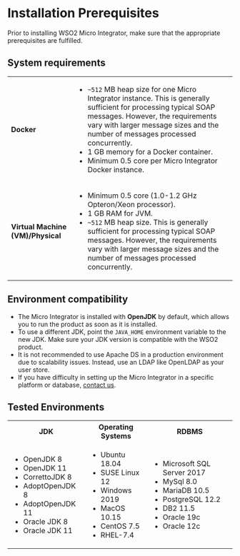 # Installation Prerequisites

Prior to installing WSO2 Micro Integrator, make sure that the appropriate prerequisites are fulfilled.

## System requirements

<table>
  <tr>
    <td>
      <b>Docker</b>
    </td>
    <td>
      <ul>
        <li>
          <code>~512</code> MB heap size for one Micro Integrator instance. This is generally sufficient for processing typical SOAP messages. However, the requirements vary with larger message sizes and the number of messages processed concurrently.
        </li>
        <li>
          1 GB memory for a Docker container.
        </li>
        <li>
          Minimum 0.5 core per Micro Integrator Docker instance.
        </li>
      </ul>
    </td>
  </tr>
  <tr>
    <td>
      <b>Virtual Machine (VM)/Physical</b>
    </td>
    <td>
      <ul>
        <li>
          Minimum 0.5 core (1.0-1.2 GHz Opteron/Xeon processor).
        </li>
        <li>
          1 GB RAM for JVM.
        </li>
        <li>
          <code>~512</code> MB heap size. This is generally sufficient for processing typical SOAP messages. However, the requirements vary with larger message sizes and the number of messages processed concurrently.
        </li>
      </ul>
    </td>
  </tr>
</table>

## Environment compatibility

- The Micro Integrator is installed with **OpenJDK** by default, which allows you to run the product as soon as it is installed.
- To use a different JDK, point the `JAVA_HOME` environment variable to the new JDK. Make sure your JDK version is compatible with the WSO2 product.
- It is not recommended to use Apache DS in a production environment due to scalability issues. Instead, use an LDAP like OpenLDAP as your user store. 
- If you have difficulty in setting up the Micro Integrator in a specific platform or database, [contact us](https://wso2.com/contact/).

## Tested Environments

<table>
    <tr>
        <th>JDK</th>
        <th>Operating Systems</th>
        <th>RDBMS</th>
    </tr>
    <tr>
        <td>
            <ul>
                <li>
                OpenJDK 8
                </li>
                <li>
                OpenJDK 11
                </li>
                <li>
                CorrettoJDK 8
                </li>
                <li>
                AdoptOpenJDK 8
                </li>
                <li>
                AdoptOpenJDK 11
                </li>
                <li>
                Oracle JDK 8
                </li>
                <li>
                Oracle JDK 11
                </li>
            </ul>
        </td>
        <td>
            <ul>
                <li>
         Ubuntu 18.04
                </li>
                <li>
         SUSE Linux 12
                </li>
                <li>
         Windows 2019
                </li>
                <li>
         MacOS 10.15
                </li>
                <li>
         CentOS 7.5
                </li>
                <li>
         RHEL-7.4
                </li>
            </ul>
        </td>
        <td>
            <ul>
                <li>
           Microsoft SQL Server 2017
                </li>
                <li>
           MySql 8.0
                </li>
                <li>
           MariaDB 10.5
                </li>
                <li>
           PostgreSQL 12.2
                </li>
                <li>
           DB2 11.5
                </li>
                <li>
           Oracle 19c
                </li>
                <li>
           Oracle 12c
                </li>
            </ul>
        </td>
    </tr>
</table>
